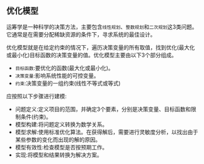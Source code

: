 ## 优化模型

运筹学是一种科学的决策方法，主要包含`线性规划`、`整数规划`和`二次规划`这3类问题。它通常是在需要分配稀缺资源的条件下，寻求系统的最佳设计。


优化模型就是在给定约束的情况下，遍历决策变量的所有取值，找到优化(最大化或最小化)目标函数的决策变量的值。优化模型主要由以下3个部分组成。
- `目标函数`:要优化的函数(最大化或最小化)。
- `决策变量`:影响系统性能的可控变量。
- `约束`:决策变量的一组约束(线性不等式或等式)


应按照以下步骤进行建模: 
- 问题定义:定义项目的范围，并确定3个要素，分别是决策变量、目标函数和限制条件(约束)。
- 模型构建:将问题定义转换为数学关系。
- 模型求解:使用标准优化算法。在获得解后，需要进行灵敏度分析，以找出由于某些参数的变化而出现的解的原因。
- 模型有效性:检查模型是否按预期工作。
- 实现:将模型和结果转换为解决方案。
